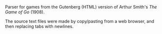 Parser for games from the Gutenberg (HTML) version of Arthur Smith's *The Game of Go* (1908).

The source text files were made by copy/pasting from a web browser, and then replacing tabs with newlines.

